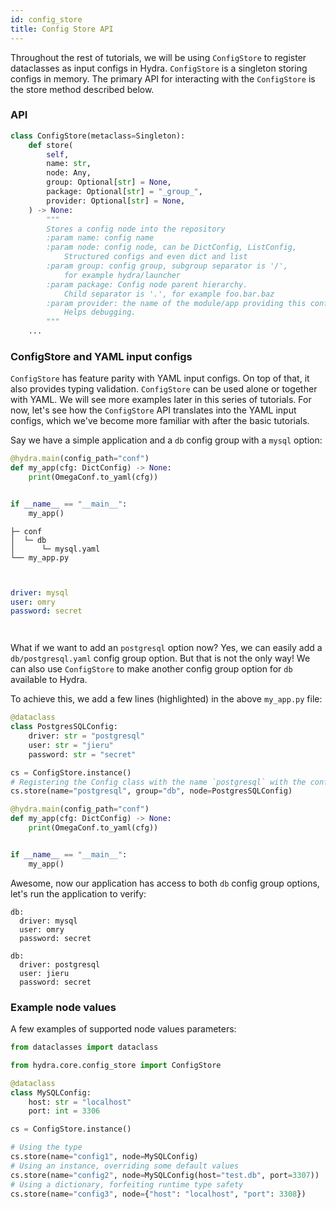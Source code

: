 ```yaml
---
id: config_store
title: Config Store API
---
```


Throughout the rest of tutorials, we will be using `ConfigStore` to register dataclasses as input configs in Hydra. 
`ConfigStore` is a singleton storing configs in memory. 
The primary API for interacting with the `ConfigStore` is the store method described below.

### API
```python
class ConfigStore(metaclass=Singleton):
    def store(
        self,
        name: str,
        node: Any,
        group: Optional[str] = None,
        package: Optional[str] = "_group_",
        provider: Optional[str] = None,
    ) -> None:
        """
        Stores a config node into the repository
        :param name: config name
        :param node: config node, can be DictConfig, ListConfig,
            Structured configs and even dict and list
        :param group: config group, subgroup separator is '/',
            for example hydra/launcher
        :param package: Config node parent hierarchy.
            Child separator is '.', for example foo.bar.baz
        :param provider: the name of the module/app providing this config.
            Helps debugging.
        """
    ...
```

### ConfigStore and YAML input configs

`ConfigStore` has feature parity with YAML input configs. On top of that, it also provides typing validation. 
`ConfigStore` can be used alone or together with YAML. We will see more examples later in this series of tutorials. 
For now, let's see how the `ConfigStore` API translates into the YAML input configs, which we've become more familiar 
with after the basic tutorials.

Say we have a simple application and a `db` config group with a `mysql` option:

<div className="row">

<div className="col col--5">

```python title="my_app.py"
@hydra.main(config_path="conf")
def my_app(cfg: DictConfig) -> None:
    print(OmegaConf.to_yaml(cfg))


if __name__ == "__main__":
    my_app()
```
</div>
<div className="col  col--4">

```text title="Directory layout"
├─ conf
│  └─ db
│      └─ mysql.yaml
└── my_app.py



```
</div>
<div className="col col--3">

```yaml title="db/mysql.yaml"
driver: mysql
user: omry
password: secret




```
</div>
</div>

What if we want to add an `postgresql` option now? Yes, we can easily add a `db/postgresql.yaml` config group option. But
that is not the only way! We can also use `ConfigStore` to make another config group option for `db` available to Hydra.

To achieve this, we add a few lines (highlighted) in the above `my_app.py` file:
<div className="col col--12">

```python title="my_app.py" {1-9}
@dataclass
class PostgresSQLConfig:
    driver: str = "postgresql"
    user: str = "jieru"
    password: str = "secret"

cs = ConfigStore.instance()
# Registering the Config class with the name `postgresql` with the config group `db`
cs.store(name="postgresql", group="db", node=PostgresSQLConfig)

@hydra.main(config_path="conf")
def my_app(cfg: DictConfig) -> None:
    print(OmegaConf.to_yaml(cfg))


if __name__ == "__main__":
    my_app()
```
</div>

Awesome, now our application has access to both `db` config group options, let's run the application to verify:

<div className="row">

<div className="col col--6">

```commandline title="python my_app.py +db=mysql"
db:
  driver: mysql
  user: omry
  password: secret

```
</div>
<div className="col  col--6">

```commandline title="python my_app.py +db=postgresql"
db:
  driver: postgresql
  user: jieru
  password: secret

```
</div>
</div>


### Example node values
A few examples of supported node values parameters:
```python
from dataclasses import dataclass

from hydra.core.config_store import ConfigStore

@dataclass
class MySQLConfig:
    host: str = "localhost"
    port: int = 3306

cs = ConfigStore.instance()

# Using the type
cs.store(name="config1", node=MySQLConfig)
# Using an instance, overriding some default values
cs.store(name="config2", node=MySQLConfig(host="test.db", port=3307))
# Using a dictionary, forfeiting runtime type safety
cs.store(name="config3", node={"host": "localhost", "port": 3308})
```


